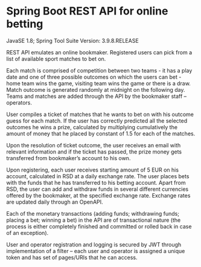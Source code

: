 # Spring Boot REST API for online betting

JavaSE 1.8; Spring Tool Suite Version: 3.9.8.RELEASE

REST API emulates an online bookmaker. Registered users can pick from a list of available sport matches to bet on. 

Each match is comprised of competition between two teams - it has a play date and one of three possible outcomes on which the users can bet - home team wins the game, visiting team wins the game or there is a draw. Match outcome is generated randomly at midnight on the following day. Teams and matches are added through the API by the bookmaker staff – operators.

User compiles a ticket of matches that he wants to bet on with his outcome guess for each match. If the user has correctly predicted all the selected outcomes he wins a prize, calculated by multiplying cumulatively the amount of money that he placed by constant of 1.5 for each of the matches. 

Upon the resolution of ticket outcome, the user receives an email with relevant information and if the ticket has passed, the prize money gets transferred from bookmaker’s account to his own.  

Upon registering, each user receives starting amount of 5 EUR on his account, calculated in RSD at a daily exchange rate. The user places bets with the funds that he has transferred to his betting account. Apart from RSD, the user can add and withdraw funds in several different currencies offered by the bookmaker, at the specified exchange rate. Exchange rates are updated daily through an OpenAPI.

Each of the monetary transactions (adding funds; withdrawing funds; placing a bet; winning a bet) in the API are of transactional nature (the process is either completely finished and committed or rolled back in case of an exception).

User and operator registration and logging is secured by JWT through implementation of a filter – each user and operator is assigned a unique token and has set of pages/URIs that he can access.
